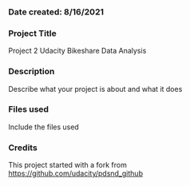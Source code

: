 
### Date created: 8/16/2021


### Project Title
Project 2 Udacity Bikeshare Data Analysis

### Description
Describe what your project is about and what it does

### Files used
Include the files used

### Credits
This project started with a fork from https://github.com/udacity/pdsnd_github

